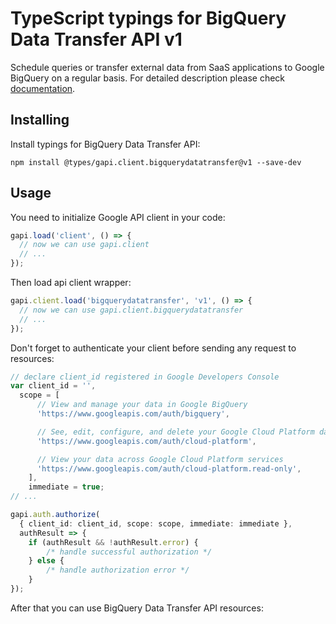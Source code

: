 # TypeScript typings for BigQuery Data Transfer API v1

Schedule queries or transfer external data from SaaS applications to Google BigQuery on a regular basis.
For detailed description please check [documentation](https://cloud.google.com/bigquery-transfer/).

## Installing

Install typings for BigQuery Data Transfer API:

```
npm install @types/gapi.client.bigquerydatatransfer@v1 --save-dev
```

## Usage

You need to initialize Google API client in your code:

```typescript
gapi.load('client', () => {
  // now we can use gapi.client
  // ...
});
```

Then load api client wrapper:

```typescript
gapi.client.load('bigquerydatatransfer', 'v1', () => {
  // now we can use gapi.client.bigquerydatatransfer
  // ...
});
```

Don't forget to authenticate your client before sending any request to resources:

```typescript
// declare client_id registered in Google Developers Console
var client_id = '',
  scope = [ 
      // View and manage your data in Google BigQuery
      'https://www.googleapis.com/auth/bigquery',

      // See, edit, configure, and delete your Google Cloud Platform data
      'https://www.googleapis.com/auth/cloud-platform',

      // View your data across Google Cloud Platform services
      'https://www.googleapis.com/auth/cloud-platform.read-only',
    ],
    immediate = true;
// ...

gapi.auth.authorize(
  { client_id: client_id, scope: scope, immediate: immediate },
  authResult => {
    if (authResult && !authResult.error) {
        /* handle successful authorization */
    } else {
        /* handle authorization error */
    }
});
```

After that you can use BigQuery Data Transfer API resources:

```typescript
```
